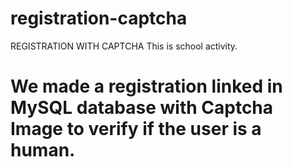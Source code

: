 # registration-captcha
REGISTRATION WITH CAPTCHA
This is school activity. 
# We made a registration linked in MySQL database with Captcha Image to verify if the user is a human.  

